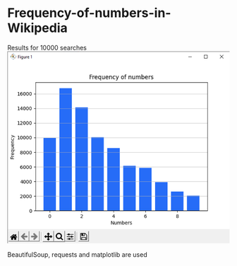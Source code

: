 # Frequency-of-numbers-in-Wikipedia
Results for 10000 searches
![alt text](chart.png)

BeautifulSoup, requests and matplotlib are used
